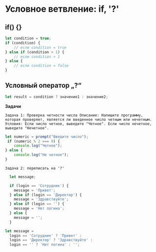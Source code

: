 # Условное ветвление: if, '?'

## if() {}

```js
let condition = true;
if (condition) {
    // если condition = true
} else if (condition > 1) {
    // если condition > 1
} else {
    // если condition = false
}
```

## Условный оператор „?“

```js
let result = condition ? значение1 : значение2;

```
**Задачи**

`
    Задача 1: Проверка четности числа
    Описание: Напишите программу, которая проверяет, является ли введенное число четным или нечетным.
    Условия:
    Если число четное, выведите "Четное".
    Если число нечетное, выведите "Нечетное".
`

```js
let numeric = prompt("Введите число");
 if (numeric % 2 === 0) {
    console.log("Четное");
} else {
    console.log("Не четное");
}
```

`
  Задача 2: переписать на '?'
`

```js
  let message;

  if (login == 'Сотрудник') {
    message = 'Привет';
  } else if (login == 'Директор') {
    message = 'Здравствуйте';
  } else if (login == '') {
    message = 'Нет логина';
  } else {
    message = '';
  }
```


```js
let message =
  login == 'Сотрудник' ? 'Привет' :
  login == 'Директор' ? 'Здравствуйте' :
  login == '' ? 'Нет логина' : '';
```